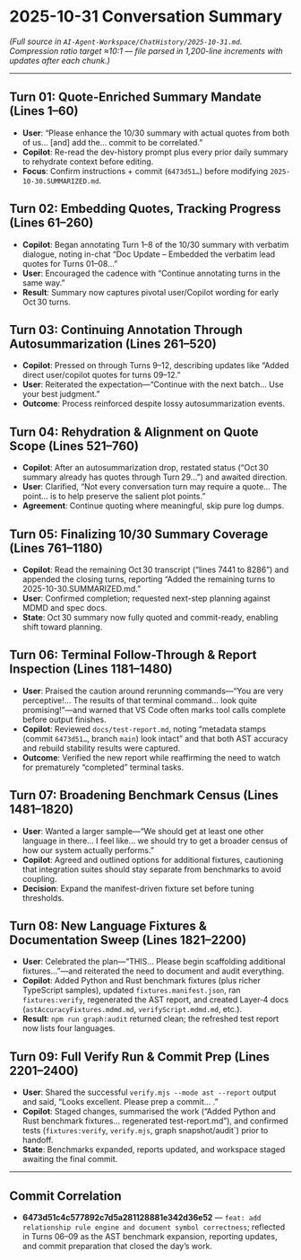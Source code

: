# 2025-10-31 Conversation Summary
_(Full source in `AI-Agent-Workspace/ChatHistory/2025-10-31.md`. Compression ratio target ≈10:1 — file parsed in 1,200-line increments with updates after each chunk.)_

---

## Turn 01: Quote-Enriched Summary Mandate (Lines 1–60)
- **User**: “Please enhance the 10/30 summary with actual quotes from both of us… [and] add the… commit to be correlated.”
- **Copilot**: Re-read the dev-history prompt plus every prior daily summary to rehydrate context before editing.
- **Focus**: Confirm instructions + commit (`6473d51…`) before modifying `2025-10-30.SUMMARIZED.md`.

## Turn 02: Embedding Quotes, Tracking Progress (Lines 61–260)
- **Copilot**: Began annotating Turn 1–8 of the 10/30 summary with verbatim dialogue, noting in-chat “Doc Update – Embedded the verbatim lead quotes for Turns 01–08…”
- **User**: Encouraged the cadence with “Continue annotating turns in the same way.”
- **Result**: Summary now captures pivotal user/Copilot wording for early Oct 30 turns.

## Turn 03: Continuing Annotation Through Autosummarization (Lines 261–520)
- **Copilot**: Pressed on through Turns 9–12, describing updates like “Added direct user/copilot quotes for turns 09–12.”
- **User**: Reiterated the expectation—“Continue with the next batch… Use your best judgment.”
- **Outcome**: Process reinforced despite lossy autosummarization events.

## Turn 04: Rehydration & Alignment on Quote Scope (Lines 521–760)
- **Copilot**: After an autosummarization drop, restated status (“Oct 30 summary already has quotes through Turn 29…”) and awaited direction.
- **User**: Clarified, “Not every conversation turn may require a quote… The point… is to help preserve the salient plot points.”
- **Agreement**: Continue quoting where meaningful, skip pure log dumps.

## Turn 05: Finalizing 10/30 Summary Coverage (Lines 761–1180)
- **Copilot**: Read the remaining Oct 30 transcript (“lines 7441 to 8286”) and appended the closing turns, reporting “Added the remaining turns to 2025-10-30.SUMMARIZED.md.”
- **User**: Confirmed completion; requested next-step planning against MDMD and spec docs.
- **State**: Oct 30 summary now fully quoted and commit-ready, enabling shift toward planning.

## Turn 06: Terminal Follow-Through & Report Inspection (Lines 1181–1480)
- **User**: Praised the caution around rerunning commands—“You are very perceptive!… The results of that terminal command… look quite promising!”—and warned that VS Code often marks tool calls complete before output finishes.
- **Copilot**: Reviewed `docs/test-report.md`, noting “metadata stamps (commit `6473d51…`, branch `main`) look intact” and that both AST accuracy and rebuild stability results were captured.
- **Outcome**: Verified the new report while reaffirming the need to watch for prematurely “completed” terminal tasks.

## Turn 07: Broadening Benchmark Census (Lines 1481–1820)
- **User**: Wanted a larger sample—“We should get at least one other language in there… I feel like… we should try to get a broader census of how our system actually performs.”
- **Copilot**: Agreed and outlined options for additional fixtures, cautioning that integration suites should stay separate from benchmarks to avoid coupling.
- **Decision**: Expand the manifest-driven fixture set before tuning thresholds.

## Turn 08: New Language Fixtures & Documentation Sweep (Lines 1821–2200)
- **User**: Celebrated the plan—“THIS… Please begin scaffolding additional fixtures…”—and reiterated the need to document and audit everything.
- **Copilot**: Added Python and Rust benchmark fixtures (plus richer TypeScript samples), updated `fixtures.manifest.json`, ran `fixtures:verify`, regenerated the AST report, and created Layer‑4 docs (`astAccuracyFixtures.mdmd.md`, `verifyScript.mdmd.md`, etc.).
- **Result**: `npm run graph:audit` returned clean; the refreshed test report now lists four languages.

## Turn 09: Full Verify Run & Commit Prep (Lines 2201–2400)
- **User**: Shared the successful `verify.mjs --mode ast --report` output and said, “Looks excellent. Please prep a commit… .”
- **Copilot**: Staged changes, summarised the work (“Added Python and Rust benchmark fixtures… regenerated test-report.md”), and confirmed tests (`fixtures:verify`, `verify.mjs`, graph snapshot/audit`) prior to handoff.
- **State**: Benchmarks expanded, reports updated, and workspace staged awaiting the final commit.

---

## Commit Correlation
- **6473d51c4c577892c7d5a281128881e342d36e52** — `feat: add relationship rule engine and document symbol correctness`; reflected in Turns 06–09 as the AST benchmark expansion, reporting updates, and commit preparation that closed the day’s work.
